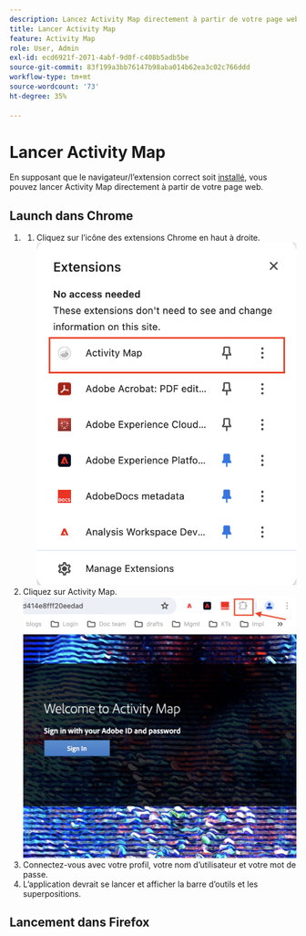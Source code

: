 ```yaml
---
description: Lancez Activity Map directement à partir de votre page web.
title: Lancer Activity Map
feature: Activity Map
role: User, Admin
exl-id: ecd6921f-2071-4abf-9d0f-c408b5adb5be
source-git-commit: 83f199a3bb76147b98aba014b62ea3c02c766ddd
workflow-type: tm+mt
source-wordcount: '73'
ht-degree: 35%

---
```



# Lancer Activity Map

En supposant que le navigateur/l’extension correct soit [installé](/help/analyze/activity-map/activitymap-getting-started/activitymap-install.md), vous pouvez lancer Activity Map directement à partir de votre page web.

## Launch dans Chrome

1. 
   1. Cliquez sur l’icône des extensions Chrome en haut à droite.
      ![Extension Activity Map](assets/chrome2.png)
1. Cliquez sur Activity Map.
   ![Lancement d’Activity Map](assets/chrome3.png)
1. Connectez-vous avec votre profil, votre nom d’utilisateur et votre mot de passe.
1. L’application devrait se lancer et afficher la barre d’outils et les superpositions.

## Lancement dans Firefox



